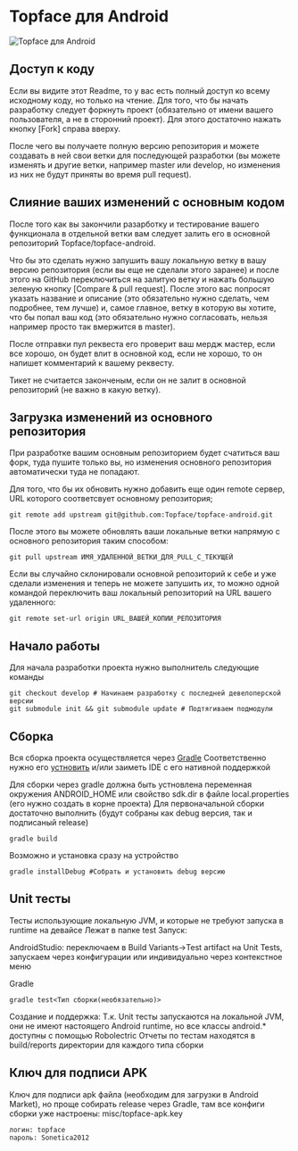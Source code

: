 # Topface для Android

![Topface для Android](https://lh5.ggpht.com/IeTGlZNc3b031FWAs609XIgtxrFd8YolpF3n2q5emStxTzcdPgl-1Tjx0I6oARWS4Q=w60)

## Доступ к коду
Если вы видите этот Readme, то у вас есть полный доступ ко всему исходному коду, но только на чтение.
Для того, что бы начать разработку следует форкнуть проект (обязательно от имени вашего пользователя, а не в сторонний проект). Для этого достаточно нажать кнопку [Fork] справа вверху.

После чего вы получаете полную версию репозитория и можете создавать в ней свои ветки для последующей разработки (вы можете изменять и другие ветки, например master или develop, но изменения из них не будут приняты во время pull request).

## Слияние ваших изменений с основным кодом
После того как вы закончили разарботку и тестирование вашего функционала в отдельной ветки вам следует залить его в основной репозиторий Topface/topface-android.

Что бы это сделать нужно запушить вашу локальную ветку в вашу версию репозитория (если вы еще не сделали этого заранее) и после этого на GitHub переключиться на залитую ветку и нажать большую зеленую кнопку [Compare & pull request]. После этого вас попросят указать название и описание (это обязательно нужно сделать, чем подробнее, тем лучше) и, самое главное, ветку в которую вы хотите, что бы попал ваш код (это обязательно нужно согласовать, нельзя например просто так вмержится в master).

После отправки пул реквеста его проверит ваш мердж мастер, если все хорошо, он будет влит в основной код, если не хорошо, то он напишет комментарий к вашему реквесту.

Тикет не считается законченым, если он не залит в основной репозиторий (не важно в какую ветку).

## Загрузка изменений из основного репозитория
При разработке вашим основным репозиторием будет счатиться ваш форк, туда пушите только вы, но изменения основного репозитория автоматически туда не попадают.

Для того, что бы их обновить нужно добавить еще один remote сервер, URL которого соответсвует основному репозитория;

    git remote add upstream git@github.com:Topface/topface-android.git

После этого вы можете обновлять ваши локальные ветки напрямую с основного репозитория таким способом:

    git pull upstream ИМЯ_УДАЛЕННОЙ_ВЕТКИ_ДЛЯ_PULL_С_ТЕКУЩЕЙ


Если вы случайно склонировали основной репозиторий к себе и уже сделали изменения и теперь не можете запушить их, то можно одной командой переключить ваш локальный репозиторий на URL вашего удаленного:

    git remote set-url origin URL_ВАШЕЙ_КОПИИ_РЕПОЗИТОРИЯ

## Начало работы
Для начала разработки проекта нужно выполнитель следующие команды

    git checkout develop # Начинаем разработку с последней девелоперской версии
    git submodule init && git submodule update # Подтягиваем подмодули

## Сборка
Вся сборка проекта осуществляется через [Gradle](http://tools.android.com/tech-docs/new-build-system/user-guide)
Соответственно нужно его [устновить](http://www.gradle.org/downloads) и/или заиметь IDE с его нативной поддержкой

Для сборки через gradle должна быть устновлена переменная окружения ANDROID_HOME или свойство sdk.dir в файле local.properties (его нужно создать в корне проекта)
Для первоначальной сборки достаточно выполнить (будут собраны как debug версия, так и подписаный release) 

    gradle build

Возможно и установка сразу на устройство

    gradle installDebug #Собрать и установить debug версию

## Unit тесты
Тесты использующие локальную JVM, и которые не требуют запуска в runtime на девайсе
Лежат в папке test
Запуск:

AndroidStudio: переключаем в Build Variants->Test artifact на Unit Tests, запускаем через конфигурации или индивидуально через контекстное меню

Gradle
    
    gradle test<Тип сборки(необязательно)>

Создание и поддержка:
Т.к. Unit тесты запускаются на локальной JVM, они не имеют настоящего Android runtime, но все классы android.* доступны с помощью Robolectric
Отчеты по тестам находятся в build/reports директории для каждого типа сборки

## Ключ для подписи APK
Ключ для подписи apk файла (необходим для загрузки в Android Market), но проще собирать release через Gradle, там все конфиги сборки уже настроены: 
misc/topface-apk.key

    логин: topface
    пароль: Sonetica2012
